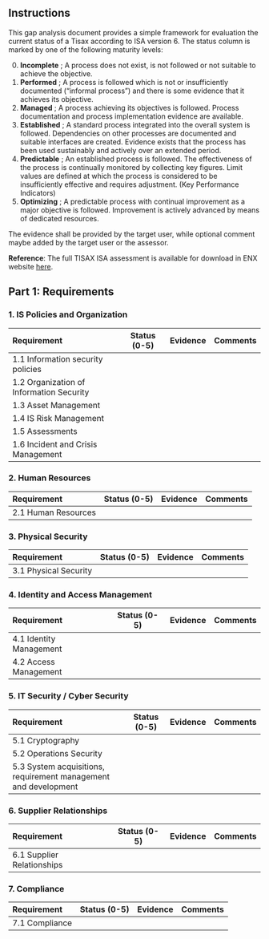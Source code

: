 ## Instructions
This gap analysis document provides a simple framework for evaluation the current status of a Tisax according to ISA version 6. 
The status column is marked by one of the following maturity levels:

0. **Incomplete** ; A process does not exist, is not followed or not suitable to achieve the objective.
1. **Performed** ; A process is followed which is not or insufficiently documented (“informal process”) and there is some evidence that it achieves its objective.
2. **Managed** ; A process achieving its objectives is followed. Process documentation and process implementation evidence are available.
3. **Established** ; A standard process integrated into the overall system is followed. Dependencies on other processes are documented and suitable interfaces are created. Evidence exists that the process has been used sustainably and actively over an extended period.
4. **Predictable** ; An established process is followed. The effectiveness of the process is continually monitored by collecting key figures. Limit values are defined at which the process is considered to be insufficiently effective and requires adjustment. (Key Performance Indicators)
5. **Optimizing** ; A predictable process with continual improvement as a major objective is followed. Improvement is actively advanced by means of dedicated resources.

The evidence shall be provided by the target user, while optional comment maybe added by the target user or the assessor.

**Reference**: The full TISAX ISA assessment is available for download in ENX website [here](https://portal.enx.com/isa6-en.xlsx).

## Part 1: Requirements

### 1. IS Policies and Organization

| Requirement                          | Status (0-5)       | Evidence      | Comments      |
|:-------------------------------------|--------------------|---------------|---------------|
| 1.1 Information security policies                                                         |
| 1.2 Organization of Information Security                                                  |
| 1.3 Asset Management                                                                      |
| 1.4 IS Risk Management                                                                    |
| 1.5 Assessments                                                                           |
| 1.6 Incident and Crisis Management                                                        |

### 2. Human Resources

| Requirement                          | Status (0-5)       | Evidence      | Comments      |
|:-------------------------------------|--------------------|---------------|---------------|
| 2.1 Human Resources                                                                       |


### 3. Physical Security

| Requirement                          | Status (0-5)       | Evidence      | Comments      |
|:-------------------------------------|--------------------|---------------|---------------|
| 3.1 Physical Security                                                                     |

### 4. Identity and Access Management

| Requirement                          | Status (0-5)       | Evidence      | Comments      |
|:-------------------------------------|--------------------|---------------|---------------|
| 4.1 Identity Management                                                                   |
| 4.2 Access Management                                                                     |

### 5. IT Security / Cyber Security

| Requirement                          | Status (0-5)       | Evidence      | Comments      |
|:-------------------------------------|--------------------|---------------|---------------|
| 5.1 Cryptography                                                                          |
| 5.2 Operations Security                                                                   |
| 5.3 System acquisitions, requirement management and development                           |

### 6. Supplier Relationships

| Requirement                          | Status (0-5)       | Evidence      | Comments      |
|:-------------------------------------|--------------------|---------------|---------------|
| 6.1 Supplier Relationships                                                                |

### 7. Compliance

| Requirement                          | Status (0-5)       | Evidence      | Comments      |
|:-------------------------------------|--------------------|---------------|---------------|
| 7.1 Compliance                                                                            |

